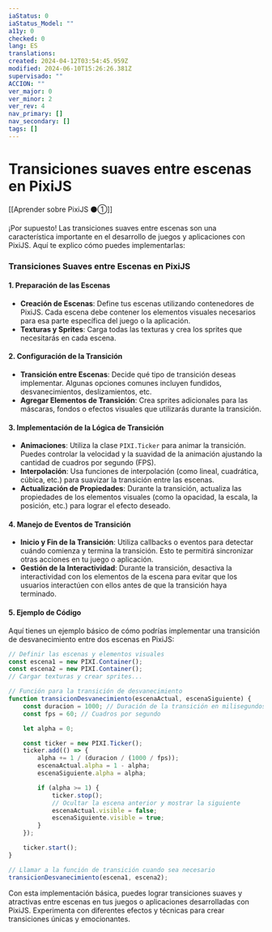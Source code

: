 ```yaml
---
iaStatus: 0
iaStatus_Model: ""
a11y: 0
checked: 0
lang: ES
translations: 
created: 2024-04-12T03:54:45.959Z
modified: 2024-06-10T15:26:26.381Z
supervisado: ""
ACCION: ""
ver_major: 0
ver_minor: 2
ver_rev: 4
nav_primary: []
nav_secondary: []
tags: []
---
```

# Transiciones suaves entre escenas en PixiJS

[[Aprender sobre PixiJS ⚫①]]

¡Por supuesto! Las transiciones suaves entre escenas son una característica importante en el desarrollo de juegos y aplicaciones con PixiJS. Aquí te explico cómo puedes implementarlas:

### Transiciones Suaves entre Escenas en PixiJS

#### 1. Preparación de las Escenas
- **Creación de Escenas**: Define tus escenas utilizando contenedores de PixiJS. Cada escena debe contener los elementos visuales necesarios para esa parte específica del juego o la aplicación.
- **Texturas y Sprites**: Carga todas las texturas y crea los sprites que necesitarás en cada escena.

#### 2. Configuración de la Transición
- **Transición entre Escenas**: Decide qué tipo de transición deseas implementar. Algunas opciones comunes incluyen fundidos, desvanecimientos, deslizamientos, etc.
- **Agregar Elementos de Transición**: Crea sprites adicionales para las máscaras, fondos o efectos visuales que utilizarás durante la transición.

#### 3. Implementación de la Lógica de Transición
- **Animaciones**: Utiliza la clase `PIXI.Ticker` para animar la transición. Puedes controlar la velocidad y la suavidad de la animación ajustando la cantidad de cuadros por segundo (FPS).
- **Interpolación**: Usa funciones de interpolación (como lineal, cuadrática, cúbica, etc.) para suavizar la transición entre las escenas.
- **Actualización de Propiedades**: Durante la transición, actualiza las propiedades de los elementos visuales (como la opacidad, la escala, la posición, etc.) para lograr el efecto deseado.

#### 4. Manejo de Eventos de Transición
- **Inicio y Fin de la Transición**: Utiliza callbacks o eventos para detectar cuándo comienza y termina la transición. Esto te permitirá sincronizar otras acciones en tu juego o aplicación.
- **Gestión de la Interactividad**: Durante la transición, desactiva la interactividad con los elementos de la escena para evitar que los usuarios interactúen con ellos antes de que la transición haya terminado.

#### 5. Ejemplo de Código

Aquí tienes un ejemplo básico de cómo podrías implementar una transición de desvanecimiento entre dos escenas en PixiJS:

```javascript
// Definir las escenas y elementos visuales
const escena1 = new PIXI.Container();
const escena2 = new PIXI.Container();
// Cargar texturas y crear sprites...

// Función para la transición de desvanecimiento
function transicionDesvanecimiento(escenaActual, escenaSiguiente) {
    const duracion = 1000; // Duración de la transición en milisegundos
    const fps = 60; // Cuadros por segundo

    let alpha = 0;

    const ticker = new PIXI.Ticker();
    ticker.add(() => {
        alpha += 1 / (duracion / (1000 / fps));
        escenaActual.alpha = 1 - alpha;
        escenaSiguiente.alpha = alpha;

        if (alpha >= 1) {
            ticker.stop();
            // Ocultar la escena anterior y mostrar la siguiente
            escenaActual.visible = false;
            escenaSiguiente.visible = true;
        }
    });

    ticker.start();
}

// Llamar a la función de transición cuando sea necesario
transicionDesvanecimiento(escena1, escena2);
```

Con esta implementación básica, puedes lograr transiciones suaves y atractivas entre escenas en tus juegos o aplicaciones desarrolladas con PixiJS. Experimenta con diferentes efectos y técnicas para crear transiciones únicas y emocionantes.
